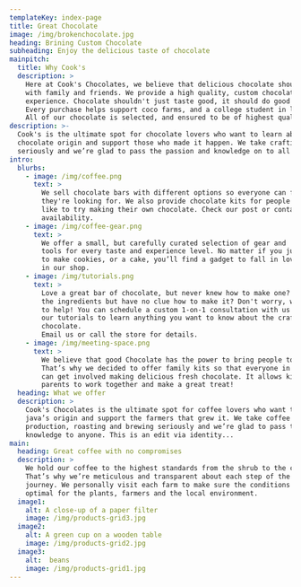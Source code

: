 ```yaml
---
templateKey: index-page
title: Great Chocolate
image: /img/brokenchocolate.jpg
heading: Brining Custom Chocolate
subheading: Enjoy the delicious taste of chocolate
mainpitch:
  title: Why Cook's
  description: >
    Here at Cook's Chocolates, we believe that delicious chocolate should be shared
    with family and friends. We provide a high quality, custom chocolate chocolate
    experience. Chocolate shouldn't just taste good, it should do good as well.
    Every purchase helps support coco farms, and a college student in love with chocolate.
    All of our chocolate is selected, and ensured to be of highest quality.
description: >-
  Cook's is the ultimate spot for chocolate lovers who want to learn about their
  chocolate origin and support those who made it happen. We take crafting chocolate
  seriously and we’re glad to pass the passion and knowledge on to all interested.
intro:
  blurbs:
    - image: /img/coffee.png
      text: >
        We sell chocolate bars with different options so everyone can find What
        they're looking for. We also provide chocolate kits for people who would
        like to try making their own chocolate. Check our post or contact us directly for current
        availability.
    - image: /img/coffee-gear.png
      text: >
        We offer a small, but carefully curated selection of gear and
        tools for every taste and experience level. No matter if you just want
        to make cookies, or a cake, you’ll find a gadget to fall in love with
        in our shop.
    - image: /img/tutorials.png
      text: >
        Love a great bar of chocolate, but never knew how to make one? Have all
        the ingredients but have no clue how to make it? Don't worry, we’re here
        to help! You can schedule a custom 1-on-1 consultation with us or follow
        our tutorials to learn anything you want to know about the craft of
        chocolate.
        Email us or call the store for details.
    - image: /img/meeting-space.png
      text: >
        We believe that good Chocolate has the power to bring people together.
        That’s why we decided to offer family kits so that everyone in the family
        can get involved making delicious fresh chocolate. It allows kids and
        parents to work together and make a great treat!
  heading: What we offer
  description: >
    Cook's Chocolates is the ultimate spot for coffee lovers who want to learn about their
    java’s origin and support the farmers that grew it. We take coffee
    production, roasting and brewing seriously and we’re glad to pass that
    knowledge to anyone. This is an edit via identity...
main:
  heading: Great coffee with no compromises
  description: >
    We hold our coffee to the highest standards from the shrub to the cup.
    That’s why we’re meticulous and transparent about each step of the coffee’s
    journey. We personally visit each farm to make sure the conditions are
    optimal for the plants, farmers and the local environment.
  image1:
    alt: A close-up of a paper filter
    image: /img/products-grid3.jpg
  image2:
    alt: A green cup on a wooden table
    image: /img/products-grid2.jpg
  image3:
    alt:  beans
    image: /img/products-grid1.jpg
---
```

